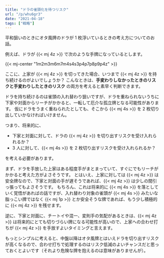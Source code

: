 ```yaml
---
title: "ドラの雀頭化を待つリスク"
url: "/p/whu6gr3"
date: "2021-04-18"
tags: ["戦略"]
---
```


平和狙いのときにオタ風牌のドラが 1 枚浮いているときの考え方についてのお話。

例えば、ドラが {{< mj 4z >}} で次のような手牌になっているとします。

{{< mj-center "1m2m3m6m7m4s4s3p4p7p8p9p4z" >}}

ここに、上家が {{< mj 4z >}} を切ってきた場合、いつまで {{< mj 4z >}} を持ち続けるのがよいでしょうか？
こんなときは、__手変わりしなかったときのリスクと手変わりしたときのリスク__ の両方を考えると素早く判断できます。

ドラを持ち続けるのは雀頭の入れ替わり狙いですが、ドラを重ねられないうちに下家や対面からリーチがかかると、一転して厄介な孤立牌となる可能性があります。
仮にドラをうまく重ねられたとしても、そこから {{< mj 4s >}} を 2 枚切り出していかなければいけません。

つまり、将来的に、

- 下家と対面に対して、ドラの {{< mj 4z >}} を切り出すリスクを受け入れられるか？
- 3 人に対して、{{< mj 4s >}} を 2 枚切り出すリスクを受け入れられるか？

を考える必要があります。

まず、ドラを手放した上家はある程度手がまとまっていて、すぐにでもリーチがかかると考えた方がよさそうです。
とはいえ、上家に対しては {{< mj 4z >}} は安全牌なので、下家と対面の手が遅そうであれば、{{< mj 4z >}} は少しの間引っ張ってもよさそうです。
もちろん、これは将来的に {{< mj 4s >}} を落としていく覚悟があればの話ですが、入れ替わり対象の雀頭が {{< mj 4s >}} みたいな脂っこい牌ではなく {{< mj 1p >}} とか安全そうな牌であれば、もう少し積極的に {{< mj 4z >}} を残せます。

逆に、下家と対面に、チートイや混一、変則手の気配があるときは、{{< mj 4z >}} は将来的にとても切りづらい牌になる可能性が高いので、上家への合わせ打ちが {{< mj 4z >}} を手放すよいタイミングと言えます。

もっとシンプルに考えると、中盤以降はオタ風牌とはいえドラを切り出すリスクが高くなるので、合わせ打ちで処理するのはリスク低減のよいチャンスだと思っておくとよいです（それより危険な牌を抱えるのは意味がありませんが）。


